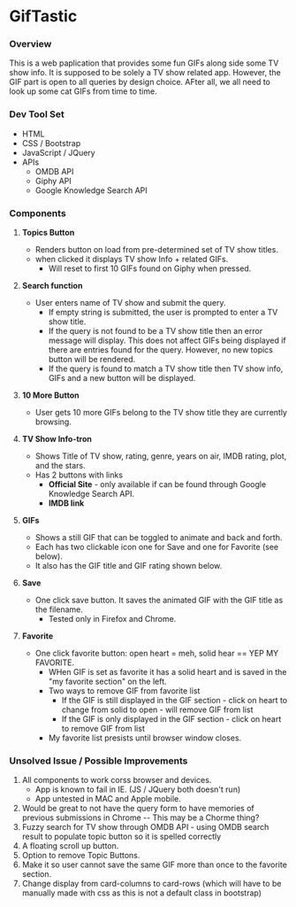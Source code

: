 # GifTastic

### Overview

This is a web paplication that provides some fun GIFs along side some TV show info. It is supposed to be solely a TV show related app. However, the GIF part is open to all queries by design choice. AFter all, we all need to look up some cat GIFs from time to time.

### Dev Tool Set
- HTML
- CSS / Bootstrap
- JavaScript / JQuery
- APIs
   * OMDB API
   * Giphy API
   * Google Knowledge Search API

### Components

1. **Topics Button**
   * Renders button on load from pre-determined set of TV show titles.
   * when clicked it displays TV show Info + related GIFs.
      * Will reset to first 10 GIFs found on Giphy when pressed.

2. **Search function**
   * User enters name of TV show and submit the query.
      * If empty string is submitted, the user is prompted to enter a TV show title.
      * If the query is not found to be a TV show title then an error message will display. This does not affect GIFs being displayed if there are entries found for the query. However, no new topics button will be rendered.
      * If the query is found to match a TV show title then TV show info, GIFs and a new button will be displayed.

3. **10 More Button**
   * User gets 10 more GIFs belong to the TV show title they are currently browsing.

4. **TV Show Info-tron**
   * Shows Title of TV show, rating, genre, years on air, IMDB rating, plot, and the stars.
   * Has 2 buttons with links
      * **Official Site** - only available if can be found through Google Knowledge Search API.
      * **IMDB link**

5. **GIFs**
   * Shows a still GIF that can be toggled to animate and back and forth.
   * Each has two clickable icon one for Save and one for Favorite (see below).
   * It also has the GIF title and GIF rating shown below.

6. **Save**
   * One click save button. It saves the animated GIF with the GIF title as the filename.
      * Tested only in Firefox and Chrome.

7. **Favorite**
   * One click favorite button: open heart = meh, solid hear == YEP MY FAVORITE.
      * WHen GIF is set as favorite it has a solid heart and is saved in the "my favorite section" on the left.
      * Two ways to remove GIF from favorite list
         * If the GIF is still displayed in the GIF section - click on heart to change from solid to open - will remove GIF from list
         * If the GIF is only displayed in the GIF section - click on heart to remove GIF from list
      * My favorite list presists until browser window closes.

### Unsolved Issue / Possible Improvements
1. All components to work corss browser and devices.
   * App is known to fail in IE. (JS / JQuery both doesn't run)
   * App untested in MAC and Apple mobile.
2. Would be great to not have the query form to have memories of previous submissions in Chrome -- This may be a Chorme thing?
3. Fuzzy search for TV show through OMDB API - using OMDB search result to populate topic button so it is spelled correctly
4. A floating scroll up button.
5. Option to remove Topic Buttons.
6. Make it so user cannot save the same GIF more than once to the favorite section.
7. Change display from card-columns to card-rows (which will have to be manually made with css as this is not a default class in bootstrap)


